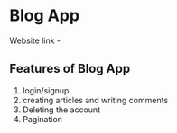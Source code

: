 # Blog App

Website link - 

## Features of Blog App

1) login/signup 
2) creating articles and writing comments
3) Deleting the account
4) Pagination
